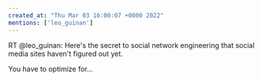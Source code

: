 ```yaml
---
created_at: "Thu Mar 03 16:00:07 +0000 2022"
mentions: ['leo_guinan']
---
```


RT @leo_guinan: Here's the secret to social network engineering that social media sites haven't figured out yet.

You have to optimize for…